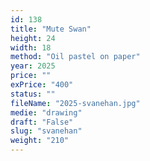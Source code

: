 ```yaml
---
id: 138
title: "Mute Swan"
height: 24
width: 18
method: "Oil pastel on paper"
year: 2025
price: ""
exPrice: "400"
status: ""
fileName: "2025-svanehan.jpg"
medie: "drawing"
draft: "False"
slug: "svanehan"
weight: "210"
---
```

